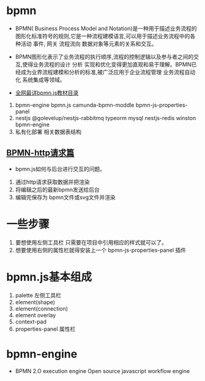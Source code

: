 # bpmn

- BPMN( Business Process Model and Notation)是一种用于描述业务流程的图形化标准符号的规则,它是一种流程建模语言,可以用于描述业务流程中的各种活动 事件, 网关 流程流向 数据对象等元素的关系和交互。

* BPMN图形化表示了业务流程的执行顺序,流程的控制逻辑以及参与者之间的交互,使得业务流程的设计 分析 实现和优化变得更加直观和易于理解。BPMN已经成为业界流程建模和分析的标准,被广泛应用于企业流程管理 业务流程自动化 系统集成等领域。

* [全网最详bpmn.js教材目录](https://juejin.cn/post/6844904017567416328)

1. bpmn-engine bpmn.js camunda-bpmn-moddle bpmn-js-properties-panel
2. nestjs @golevelup/nestjs-rabbitmq typeorm mysql nestjs-redis winston bpmn-engine
3. 私有化部署 相关数据表结构

## [BPMN-http请求篇](https://juejin.cn/post/6844904017592614919)

- bpmn.js如何与后台进行交互的问题。

1. 通过http请求获取数据并把渲染
2. 将编辑之后的最新bpmn发送给后台
3. 编辑完保存为 bpmn文件或svg文件并渲染

# 一些步骤

1. 要想使用左侧工具栏 只需要在项目中引用相应的样式就可以了。
2. 想要使用右侧的属性栏就得安装上一个 bpmn-js-properties-panel 插件

# bpmn.js基本组成

1. palette 左侧工具栏
2. element(shape)
3. element(connection)
4. element overlay
5. context-pad
6. properties-panel 属性栏

# bpmn-engine

- BPMN 2.O execution engine Open source javascript workflow engine
